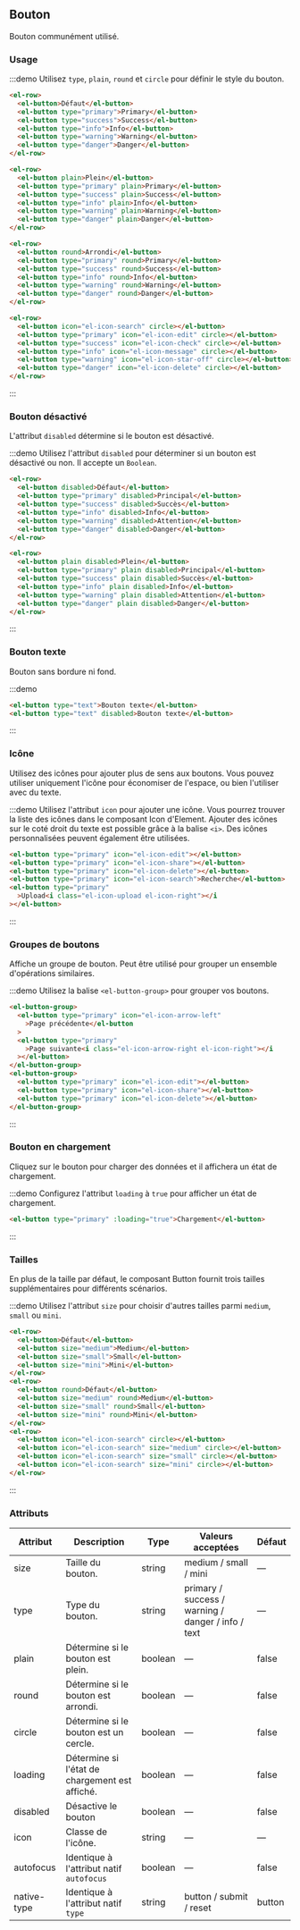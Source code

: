 ## Bouton

Bouton communément utilisé.

### Usage

:::demo Utilisez `type`, `plain`, `round` et `circle` pour définir le style du bouton.

```html
<el-row>
  <el-button>Défaut</el-button>
  <el-button type="primary">Primary</el-button>
  <el-button type="success">Success</el-button>
  <el-button type="info">Info</el-button>
  <el-button type="warning">Warning</el-button>
  <el-button type="danger">Danger</el-button>
</el-row>

<el-row>
  <el-button plain>Plein</el-button>
  <el-button type="primary" plain>Primary</el-button>
  <el-button type="success" plain>Success</el-button>
  <el-button type="info" plain>Info</el-button>
  <el-button type="warning" plain>Warning</el-button>
  <el-button type="danger" plain>Danger</el-button>
</el-row>

<el-row>
  <el-button round>Arrondi</el-button>
  <el-button type="primary" round>Primary</el-button>
  <el-button type="success" round>Success</el-button>
  <el-button type="info" round>Info</el-button>
  <el-button type="warning" round>Warning</el-button>
  <el-button type="danger" round>Danger</el-button>
</el-row>

<el-row>
  <el-button icon="el-icon-search" circle></el-button>
  <el-button type="primary" icon="el-icon-edit" circle></el-button>
  <el-button type="success" icon="el-icon-check" circle></el-button>
  <el-button type="info" icon="el-icon-message" circle></el-button>
  <el-button type="warning" icon="el-icon-star-off" circle></el-button>
  <el-button type="danger" icon="el-icon-delete" circle></el-button>
</el-row>
```

:::

### Bouton désactivé

L'attribut `disabled` détermine si le bouton est désactivé.

:::demo Utilisez l'attribut `disabled` pour déterminer si un bouton est désactivé ou non. Il accepte un `Boolean`.

```html
<el-row>
  <el-button disabled>Défaut</el-button>
  <el-button type="primary" disabled>Principal</el-button>
  <el-button type="success" disabled>Succès</el-button>
  <el-button type="info" disabled>Info</el-button>
  <el-button type="warning" disabled>Attention</el-button>
  <el-button type="danger" disabled>Danger</el-button>
</el-row>

<el-row>
  <el-button plain disabled>Plein</el-button>
  <el-button type="primary" plain disabled>Principal</el-button>
  <el-button type="success" plain disabled>Succès</el-button>
  <el-button type="info" plain disabled>Info</el-button>
  <el-button type="warning" plain disabled>Attention</el-button>
  <el-button type="danger" plain disabled>Danger</el-button>
</el-row>
```

:::

### Bouton texte

Bouton sans bordure ni fond.

:::demo

```html
<el-button type="text">Bouton texte</el-button>
<el-button type="text" disabled>Bouton texte</el-button>
```

:::

### Icône

Utilisez des icônes pour ajouter plus de sens aux boutons. Vous pouvez utiliser uniquement l'icône pour économiser de l'espace, ou bien l'utiliser avec du texte.

:::demo Utilisez l'attribut `icon` pour ajouter une icône. Vous pourrez trouver la liste des icônes dans le composant Icon d'Element. Ajouter des icônes sur le coté droit du texte est possible grâce à la balise `<i>`. Des icônes personnalisées peuvent également être utilisées.

```html
<el-button type="primary" icon="el-icon-edit"></el-button>
<el-button type="primary" icon="el-icon-share"></el-button>
<el-button type="primary" icon="el-icon-delete"></el-button>
<el-button type="primary" icon="el-icon-search">Recherche</el-button>
<el-button type="primary"
  >Upload<i class="el-icon-upload el-icon-right"></i
></el-button>
```

:::

### Groupes de boutons

Affiche un groupe de bouton. Peut être utilisé pour grouper un ensemble d'opérations similaires.

:::demo Utilisez la balise `<el-button-group>` pour grouper vos boutons.

```html
<el-button-group>
  <el-button type="primary" icon="el-icon-arrow-left"
    >Page précédente</el-button
  >
  <el-button type="primary"
    >Page suivante<i class="el-icon-arrow-right el-icon-right"></i
  ></el-button>
</el-button-group>
<el-button-group>
  <el-button type="primary" icon="el-icon-edit"></el-button>
  <el-button type="primary" icon="el-icon-share"></el-button>
  <el-button type="primary" icon="el-icon-delete"></el-button>
</el-button-group>
```

:::

### Bouton en chargement

Cliquez sur le bouton pour charger des données et il affichera un état de chargement.

:::demo Configurez l'attribut `loading` à `true` pour afficher un état de chargement.

```html
<el-button type="primary" :loading="true">Chargement</el-button>
```

:::

### Tailles

En plus de la taille par défaut, le composant Button fournit trois tailles supplémentaires pour différents scénarios.

:::demo Utilisez l'attribut `size` pour choisir d'autres tailles parmi `medium`, `small` ou `mini`.

```html
<el-row>
  <el-button>Défaut</el-button>
  <el-button size="medium">Medium</el-button>
  <el-button size="small">Small</el-button>
  <el-button size="mini">Mini</el-button>
</el-row>
<el-row>
  <el-button round>Défaut</el-button>
  <el-button size="medium" round>Medium</el-button>
  <el-button size="small" round>Small</el-button>
  <el-button size="mini" round>Mini</el-button>
</el-row>
<el-row>
  <el-button icon="el-icon-search" circle></el-button>
  <el-button icon="el-icon-search" size="medium" circle></el-button>
  <el-button icon="el-icon-search" size="small" circle></el-button>
  <el-button icon="el-icon-search" size="mini" circle></el-button>
</el-row>
```

:::

### Attributs

| Attribut    | Description                                    | Type    | Valeurs acceptées                                  | Défaut |
| ----------- | ---------------------------------------------- | ------- | -------------------------------------------------- | ------ |
| size        | Taille du bouton.                              | string  | medium / small / mini                              | —      |
| type        | Type du bouton.                                | string  | primary / success / warning / danger / info / text | —      |
| plain       | Détermine si le bouton est plein.              | boolean | —                                                  | false  |
| round       | Détermine si le bouton est arrondi.            | boolean | —                                                  | false  |
| circle      | Détermine si le bouton est un cercle.          | boolean | —                                                  | false  |
| loading     | Détermine si l'état de chargement est affiché. | boolean | —                                                  | false  |
| disabled    | Désactive le bouton                            | boolean | —                                                  | false  |
| icon        | Classe de l'icône.                             | string  | —                                                  | —      |
| autofocus   | Identique à l'attribut natif `autofocus`       | boolean | —                                                  | false  |
| native-type | Identique à l'attribut natif `type`            | string  | button / submit / reset                            | button |
